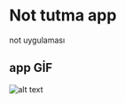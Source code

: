 # Not tutma app

not uygulaması 

## app GİF

![alt text](<../kod 1/recording-2024-07-29-12-24-49-ezgif.com-video-to-gif-converter.gif>)